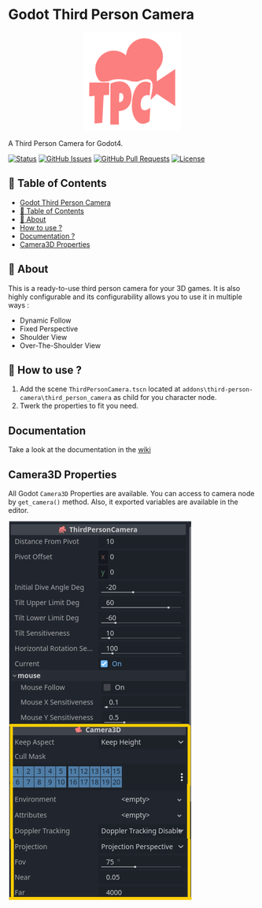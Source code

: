 # Godot Third Person Camera

<p align="center">
  <a href="https://godotengine.org">
	<img src="TPC-readme-assets/ThirdPersonCamera.svg" width="200" alt="Godot third person camera icon">
  </a>
</p>


A Third Person Camera for Godot4.

[![Status](https://img.shields.io/badge/status-active-success.svg)](Status)
[![GitHub Issues](https://img.shields.io/github/issues/JeanKouss/godot-third-person-camera)](https://github.com/JeanKouss/godot-third-person-camera/issues)
[![GitHub Pull Requests](https://img.shields.io/github/issues-pr/JeanKouss/godot-third-person-camera)](https://github.com/JeanKouss/godot-third-person-camera/pulls)
[![License](https://img.shields.io/badge/license-MIT-blue.svg)](/LICENSE)

## 📝 Table of Contents

- [Godot Third Person Camera](#godot-third-person-camera)
- [📝 Table of Contents](#-table-of-contents)
- [🏁 About](#-about)
- [How to use ?](#how-to-use)
- [Documentation ?](#documentation)
- [Camera3D Properties](#camera3d-properties)

## 🏁 About<a id = "about"></a>

This is a ready-to-use third person camera for your 3D games. It is also highly configurable and its configurability allows you to use it in multiple ways :
- Dynamic Follow
- Fixed Perspective
- Shoulder View
- Over-The-Shoulder View

## 🏁 How to use ?<a id = "how-to-use"></a>

1. Add the scene `ThirdPersonCamera.tscn` located at `addons\third-person-camera\third_person_camera` as child for you character node.
2. Twerk the properties to fit you need.

## Documentation <a id = "documentation"></a>

Take a look at the documentation in the [wiki](https://github.com/JeanKouss/godot-third-person-camera/wiki#-documentation)

## Camera3D Properties

All Godot `Camera3D` Properties are available. You can access to camera node by `get_camera()` method. Also, it exported variables are available in the editor.

![Camera3D properties image](TPC-readme-assets/doc/inspector.png)
